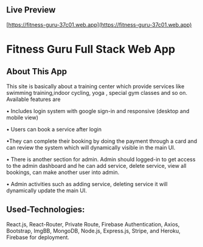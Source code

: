 
## Live Preview
 [https://fitness-guru-37c01.web.app](https://fitness-guru-37c01.web.app)

# Fitness Guru Full Stack Web App
## About This App

This site is basically about a training center which provide services like swimming training,indoor cycling, yoga ,  special gym classes and so on.
Available features are

•	Includes login system with google sign-in and responsive (desktop and mobile view)

•	Users can book a service after login

•They can complete their booking by doing the payment through a card and can review the system which will dynamically visible in the main UI.

•	There is another section for admin. Admin should logged-in to get access to the admin dashboard and he can add service, delete service, view all bookings, can make another user into admin.

• Admin activities such as adding service, deleting service it will dynamically update the main UI.

## Used-Technologies: 
React.js, React-Router, Private Route, Firebase Authentication, Axios, Bootstrap, ImgBB, MongoDB, Node.js, Express.js, Stripe, and Heroku, Firebase for deployment.




